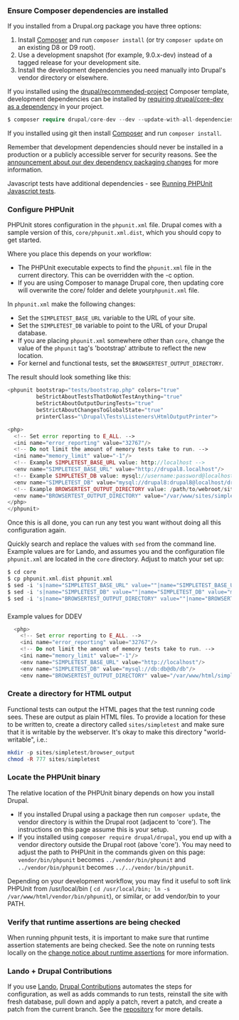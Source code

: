 ### Ensure Composer dependencies are installed

If you installed from a Drupal.org package you have three options:

1. Install [Composer](https://getcomposer.org/) and run `composer install` (or try `composer update` on an existing D8 or D9 root).
2. Use a development snapshot (for example, 9.0.x-dev) instead of a tagged release for your development site.
3. Install the development dependencies you need manually into Drupal's vendor directory or elsewhere.

If you installed using the [drupal/recommended-project](https://www.drupal.org/docs/develop/using-composer/starting-a-site-using-drupal-composer-project-templates#s-drupalrecommended-project) Composer template, development dependencies can be installed by [requiring drupal/core-dev as a dependency](https://www.drupal.org/docs/develop/using-composer/starting-a-site-using-drupal-composer-project-templates#s-adding-drupalcore-dev) in your project.

```php
$ composer require drupal/core-dev --dev --update-with-all-dependencies
```

If you installed using git then install [Composer](https://getcomposer.org/) and run `composer install`.

Remember that development dependencies should never be installed in a production or a publicly accessible server for security reasons. See the [announcement about our dev dependency packaging changes](https://www.drupal.org/blog/drupal-8-will-no-longer-include-dev-dependencies-in-release-packages) for more information.

Javascript tests have additional dependencies - see [Running PHPUnit Javascript tests](https://www.drupal.org/docs/8/phpunit/running-phpunit-javascript-tests).

### Configure PHPUnit

PHPUnit stores configuration in the `phpunit.xml` file. Drupal comes with a sample version of this, `core/phpunit.xml.dist`, which you should copy to get started.

Where you place this depends on your workflow:

* The PHPUnit executable expects to find the `phpunit.xml` file in the current directory. This can be overridden with the -c option.
* If you are using Composer to manage Drupal core, then updating core will overwrite the core/ folder and delete your`phpunit.xml` file.

In `phpunit.xml` make the following changes:

* Set the `SIMPLETEST_BASE_URL` variable to the URL of your site.
* Set the `SIMPLETEST_DB` variable to point to the URL of your Drupal database.
* If you are placing `phpunit.xml` somewhere other than `core`, change the value of the `phpunit` tag's 'bootstrap' attribute to reflect the new location.
* For kernel and functional tests, set the `BROWSERTEST_OUTPUT_DIRECTORY`.

The result should look something like this:

```php
<phpunit bootstrap="tests/bootstrap.php" colors="true"
         beStrictAboutTestsThatDoNotTestAnything="true"
         beStrictAboutOutputDuringTests="true"
         beStrictAboutChangesToGlobalState="true"
         printerClass="\Drupal\Tests\Listeners\HtmlOutputPrinter">

<php>
  <!-- Set error reporting to E_ALL. -->
  <ini name="error_reporting" value="32767"/>
  <!-- Do not limit the amount of memory tests take to run. -->
  <ini name="memory_limit" value="-1"/>
  <!-- Example SIMPLETEST_BASE_URL value: http://localhost -->
  <env name="SIMPLETEST_BASE_URL" value="http://drupal8.localhost"/>
  <!-- Example SIMPLETEST_DB value: mysql://username:password@localhost/databasename#table_prefix -->
  <env name="SIMPLETEST_DB" value="mysql://drupal8:drupal8@localhost/drupal8"/>
  <!-- Example BROWSERTEST_OUTPUT_DIRECTORY value: /path/to/webroot/sites/simpletest/browser_output -->
  <env name="BROWSERTEST_OUTPUT_DIRECTORY" value="/var/www/sites/simpletest/browser_output"/>
</php> 
</phpunit>
```

Once this is all done, you can run any test you want without doing all this configuration again.

Quickly search and replace the values with `sed` from the command line. Example values are for Lando, and assumes you and the configuration file `phpunit.xml` are located in the `core` directory. Adjust to match your set up:

```php
$ cd core
$ cp phpunit.xml.dist phpunit.xml
$ sed -i 's|name="SIMPLETEST_BASE_URL" value=""|name="SIMPLETEST_BASE_URL" value="http://d8dev\.lndo\.site"|g' phpunit.xml
$ sed -i 's|name="SIMPLETEST_DB" value=""|name="SIMPLETEST_DB" value="mysql://drupal8:drupal8@database/drupal8"|g' phpunit.xml
$ sed -i 's|name="BROWSERTEST_OUTPUT_DIRECTORY" value=""|name="BROWSERTEST_OUTPUT_DIRECTORY" value="../sites/simpletest/browser_output"|g' phpunit.xml
```

### 

Example values for DDEV

```php
  <php>
    <!-- Set error reporting to E_ALL. -->
    <ini name="error_reporting" value="32767"/>
    <!-- Do not limit the amount of memory tests take to run. -->
    <ini name="memory_limit" value="-1"/>
    <env name="SIMPLETEST_BASE_URL" value="http://localhost"/>
    <env name="SIMPLETEST_DB" value="mysql://db:db@db/db"/>
    <env name="BROWSERTEST_OUTPUT_DIRECTORY" value="/var/www/html/simpletest/browser_output"/>

```

### Create a directory for HTML output

Functional tests can output the HTML pages that the test running code sees. These are output as plain HTML files. To provide a location for these to be written to, create a directory called `sites/simpletest` and make sure that it is writable by the webserver. It's okay to make this directory "world-writable", i.e.:

```php
mkdir -p sites/simpletest/browser_output
chmod -R 777 sites/simpletest
```

### Locate the PHPUnit binary

The relative location of the PHPUnit binary depends on how you install Drupal.

* If you installed Drupal using a package then run `composer update`, the vendor directory is within the Drupal root (adjacent to 'core'). The instructions on this page assume this is your setup.
* If you installed using `composer require drupal/drupal`, you end up with a vendor directory outside the Drupal root (above 'core'). You may need to adjust the path to PHPUnit in the commands given on this page: `vendor/bin/phpunit` becomes `../vendor/bin/phpunit` and `../vendor/bin/phpunit` becomes `../../vendor/bin/phpunit`.

Depending on your development workflow, you may find it useful to soft link PHPUnit from /usr/local/bin ( `cd /usr/local/bin; ln -s /var/www/html/vendor/bin/phpunit`), or similar, or add vendor/bin to your PATH.

### Verify that runtime assertions are being checked

When running phpunit tests, it is important to make sure that runtime assertion statements are being checked. See the note on running tests locally on the [change notice about runtime assertions](/node/2569701) for more information.

### Lando + Drupal Contributions

If you use [Lando](https://lando.dev/), [Drupal Contributions](https://lando.dev/blog/2020/06/02/lando-drupal-contributions.html) automates the steps for configuration, as well as adds commands to run tests, reinstall the site with fresh database, pull down and apply a patch, revert a patch, and create a patch from the current branch. See the [repository](https://github.com/lando/drupal-contributions) for more details.